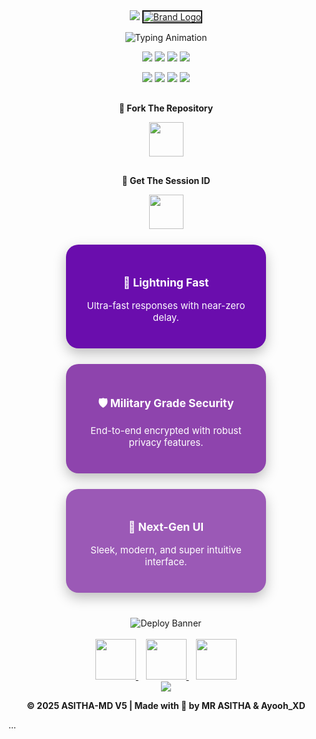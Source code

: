 <div align="center">

<!-- Hero Header with Gradient Background -->
<img src="https://capsule-render.vercel.app/api?type=waving&color=0:6A0DAD,50:8E44AD,100:9B59B6&height=200&section=header&text=ASITHA%20MD%20V5&fontSize=55&fontColor=fff&animation=twinkling&fontAlignY=38&desc=Next-Gen%20WhatsApp%20Bot&descAlignY=55&descSize=22" />

<!-- Brand Logo -->
<a href="https://asitha.top">
  <img src="https://i.ibb.co/TBKZXRDF/2ed696a3-1e79-4b7f-8458-53a270cf43cd.jpg" alt="Brand Logo" border="2">
</a>

<!-- Typing Banner -->
<p align="center">
  <img src="https://readme-typing-svg.herokuapp.com/?font=Fira+Code&size=34&pause=1000&color=8E44AD,9B59B6,AF7AC5,BB8FCE&center=true&vCenter=true&width=900&height=70&lines=🚀+ASITHA+MD+V5;⚡+Fast+Fast+Performance;✨+World's+Best+WhatsApp+Bot;🌟+Simple+%26+Powerful+to+Use&gradient=true" alt="Typing Animation">
</p>

<!-- Badges -->
<p align="center">
  <img src="https://img.shields.io/badge/Version-v5.0.0-4169E1?style=for-the-badge&logo=semver&logoColor=white">
  <img src="https://img.shields.io/badge/License-MIT-2ECC71?style=for-the-badge&logo=opensourceinitiative&logoColor=white">
  <img src="https://img.shields.io/badge/Node.js-20+-339933?style=for-the-badge&logo=node.js&logoColor=white">
  <img src="https://img.shields.io/badge/Status-Active-FFD700?style=for-the-badge&logo=statuspage&logoColor=black">
</p>

<p align="center">
  <img src="https://img.shields.io/github/stars/nbbb15092/abc?style=for-the-badge&logo=github&color=FFD700">
  <img src="https://img.shields.io/github/forks/nbbb15092/abc?style=for-the-badge&logo=github&color=00CED1">
  <img src="https://img.shields.io/github/issues/nbbb15092/abc?style=for-the-badge&logo=github&color=FF5733">
  <img src="https://img.shields.io/github/contributors/nbbb15092/abc?style=for-the-badge&logo=github&color=8E44AD">
</p>

<!-- Fork & Session Buttons -->
<div align="center" style="margin:30px 0;">
  <p><b>🍴 Fork The Repository</b></p>
  <a href="https://github.com/nbbb15092/abc/fork" target="_blank">
    <img src="https://img.shields.io/badge/Fork%20Repo-00CED1?style=for-the-badge&logo=github&logoColor=white" height="55">
  </a>
</div>
<div align="center">
  <p><b>🔑 Get The Session ID</b></p>
  <a href="https://asitha.top/" target="_blank">
    <img src="https://img.shields.io/badge/Get%20Session-2ECC71?style=for-the-badge&logo=whatsapp&logoColor=white" height="55">
  </a>
</div>

<!-- Features Section -->
<div align="center" style="display:flex; justify-content:center; flex-wrap:wrap; gap:25px; margin-top:25px;">
  <div style="background:#6A0DAD; color:white; padding:25px; border-radius:20px; width:270px; box-shadow:0px 8px 20px rgba(0,0,0,0.25); transition:0.3s; font-size:15px; text-align:center;">
    <h3>🚀 Lightning Fast</h3>
    <p>Ultra-fast responses with near-zero delay.</p>
  </div>
  <div style="background:#8E44AD; color:white; padding:25px; border-radius:20px; width:270px; box-shadow:0px 8px 20px rgba(0,0,0,0.25); transition:0.3s; font-size:15px; text-align:center;">
    <h3>🛡️ Military Grade Security</h3>
    <p>End-to-end encrypted with robust privacy features.</p>
  </div>
  <div style="background:#9B59B6; color:white; padding:25px; border-radius:20px; width:270px; box-shadow:0px 8px 20px rgba(0,0,0,0.25); transition:0.3s; font-size:15px; text-align:center;">
    <h3>🎨 Next-Gen UI</h3>
    <p>Sleek, modern, and super intuitive interface.</p>
  </div>
</div>

<!-- Deploy Section -->
<div align="center" style="margin-top:40px;">
  <img src="https://readme-typing-svg.herokuapp.com/?font=Fira+Code&size=28&pause=1000&color=8E44AD,FFD700,2ECC71,00CED1&center=true&vCenter=true&width=700&height=50&lines=⚡+Deploy+ASITHA-MD+in+Seconds;🔥+No+Coding+Required;🚀+Start+Your+Bot+Instantly&gradient=true" alt="Deploy Banner">
  <br><br>
  <a href="https://dashboard.heroku.com/new?template=https://github.com/nbbb15092/abc" target="_blank">
    <img src="https://img.shields.io/badge/🚀%20Deploy%20on%20Heroku-8E44AD?style=for-the-badge&logo=heroku&logoColor=white" height="65">
  </a>
  &nbsp;&nbsp;
  <a href="https://railway.app?referralCode=queen-elisa" target="_blank">
    <img src="https://img.shields.io/badge/⚡%20Deploy%20on%20Railway-4169E1?style=for-the-badge&logo=railway&logoColor=white" height="65">
  </a>
  &nbsp;&nbsp;
  <a href="https://replit.com/" target="_blank">
    <img src="https://img.shields.io/badge/💻%20Deploy%20on%20Replit-FF6F00?style=for-the-badge&logo=replit&logoColor=white" height="65">
  </a>
</div>

<!-- Footer -->
<div align="center">
  <img src="https://capsule-render.vercel.app/api?type=waving&color=0:6A0DAD,50:8E44AD,100:9B59B6&height=120&section=footer&text=Thank%20You!&fontSize=40&fontColor=fff&animation=twinkling&fontAlignY=70&desc=Best+Whatsapp+Bot+❤️&descAlignY=88&descSize=14" />
  <p><b>© 2025 ASITHA-MD V5 | Made with 💝 by MR ASITHA & Ayooh_XD</b></p>
</div>

</div> ...
